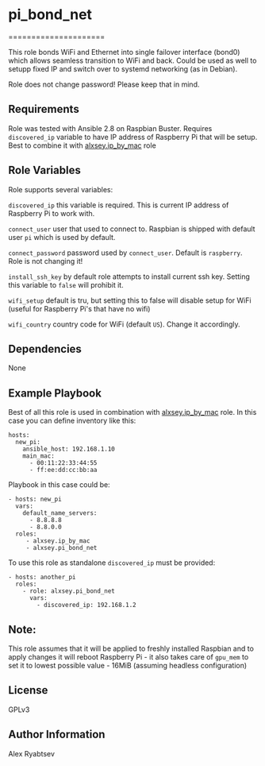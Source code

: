 # pi_bond_net
=====================

This role bonds WiFi and Ethernet into single failover interface (bond0) which allows seamless transition to WiFi and back. Could be used as well to setupp fixed IP and switch over to systemd networking (as in Debian).

Role does not change password! Please keep that in mind.

Requirements
------------

Role was tested with Ansible 2.8 on Raspbian Buster. Requires `discovered_ip` variable to have IP address of Raspberry Pi that will be setup.
Best to combine it with [alxsey.ip_by_mac](https://galaxy.ansible.com/alxsey/ip_by_mac) role

Role Variables
--------------
Role supports several variables:

`discovered_ip` this variable is required. This is current IP address of Raspberry Pi to work with.

`connect_user` user that used to connect to. Raspbian is shipped with default user `pi` which is used by default.

`connect_password` password used by `connect_user`. Default is `raspberry`. Role is not changing it!

`install_ssh_key` by default role attempts to install current ssh key. Setting this variable to `false` will prohibit it.

`wifi_setup` default is tru, but setting this to false will disable setup for WiFi (useful for Raspberry Pi's that have no wifi)

`wifi_country` country code for WiFi (default `US`). Change it accordingly.

Dependencies
------------
None

Example Playbook
----------------

Best of all this role is used in combination with [alxsey.ip_by_mac](https://galaxy.ansible.com/alxsey/ip_by_mac) role.
In this case you can define inventory like this:
```
hosts:
  new_pi:
    ansible_host: 192.168.1.10
    main_mac:
      - 00:11:22:33:44:55
      - ff:ee:dd:cc:bb:aa
```
Playbook in this case could be:
```
- hosts: new_pi
  vars:
    default_name_servers:
      - 8.8.8.8
      - 8.8.0.0
  roles:
     - alxsey.ip_by_mac
     - alxsey.pi_bond_net
```

To use this role as standalone `discovered_ip` must be provided:
```
- hosts: another_pi
  roles:
    - role: alxsey.pi_bond_net
      vars:
        - discovered_ip: 192.168.1.2
```

## Note:
This role assumes that it will be applied to freshly installed Raspbian and to apply changes it will reboot Raspberry Pi - it also takes care of `gpu_mem` to set it to lowest possible value - 16MiB (assuming headless configuration)

License
-------

GPLv3

Author Information
------------------

Alex Ryabtsev


